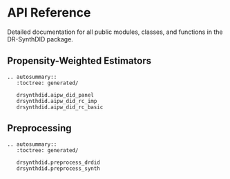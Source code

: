 # API Reference

Detailed documentation for all public modules, classes, and functions in the DR-SynthDID package.

## Propensity-Weighted Estimators

```{eval-rst}
.. autosummary::
   :toctree: generated/

   drsynthdid.aipw_did_panel
   drsynthdid.aipw_did_rc_imp
   drsynthdid.aipw_did_rc_basic
```

## Preprocessing

```{eval-rst}
.. autosummary::
   :toctree: generated/

   drsynthdid.preprocess_drdid
   drsynthdid.preprocess_synth
```
